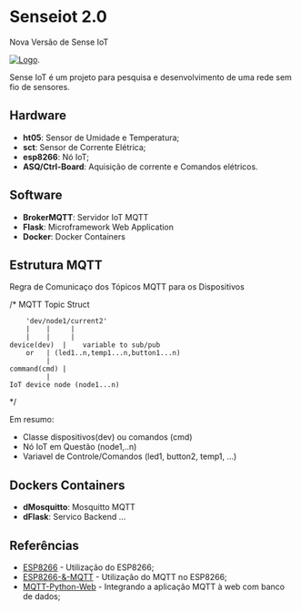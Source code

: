 
Senseiot 2.0
============
Nova Versão de Sense IoT


[![Logo](https://raw.githubusercontent.com/GaragemHacker/senseiot/master/sense1.0/images/sense_iot2_128x128.png)](https://github.com/Garagem-Hacker/senseiot/).

Sense IoT é um projeto para pesquisa e desenvolvimento de uma rede sem fio de
sensores.


Hardware
--------

* **ht05**: Sensor de Umidade e Temperatura;
* **sct**: Sensor de Corrente Elétrica;
* **esp8266**: Nó IoT;
* **ASQ/Ctrl-Board**: Aquisição de corrente e Comandos elétricos.


Software
--------
* **BrokerMQTT**: Servidor IoT MQTT
* **Flask**: Microframework Web Application
* **Docker**: Docker Containers

Estrutura MQTT
--------------
Regra de Comunicaço dos Tópicos MQTT para os Dispositivos

/*		   MQTT Topic Struct

 	    'dev/node1/current2'
		|    |     |
		|    |     |
  	device(dev)  |    variable to sub/pub 
  		or   | (led1..n,temp1...n,button1...n)
 		     |
	command(cmd) |
 		     |
	IoT device node (node1...n)

*/

 Em resumo:
* Classe dispositivos(dev) ou comandos (cmd)
* Nó IoT em Questão (node1,..n)
* Variavel de Controle/Comandos (led1, button2, temp1, ...)


Dockers Containers
------------------
* **dMosquitto**: Mosquitto MQTT
* **dFlask**: Servico Backend
...


Referências 
-----------

 * [ESP8266](https://github.com/Garagem-Hacker/senseiot/wiki) - Utilização do ESP8266;
 * [ESP8266-&-MQTT](https://github.com/edgarreis/ESP8266-MQTT-Arduino) - Utilização do MQTT no ESP8266;
 * [MQTT-Python-Web](https://douglaszuqueto.com/artigos/integrando-a-aplicacao-web-com-banco-de-dados) - Integrando a aplicação MQTT à web com banco de dados;
 
